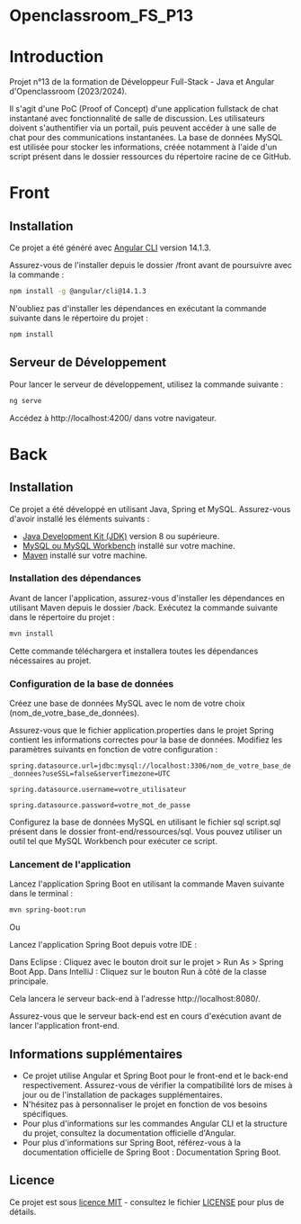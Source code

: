 # Openclassroom_FS_P13

# Introduction

Projet n°13 de la formation de Développeur Full-Stack - Java et Angular d'Openclassroom (2023/2024).

Il s'agit d'une PoC (Proof of Concept) d'une application fullstack de chat instantané avec fonctionnalité de salle de discussion. Les utilisateurs doivent s'authentifier via un portail, puis peuvent accéder à une salle de chat pour des communications instantanées. La base de données MySQL est utilisée pour stocker les informations, créée notamment à l'aide d'un script présent dans le dossier ressources du répertoire racine de ce GitHub.

# Front

## Installation

Ce projet a été généré avec [Angular CLI](https://github.com/angular/angular-cli) version 14.1.3.

Assurez-vous de l'installer depuis le dossier /front avant de poursuivre avec la commande :

```bash
npm install -g @angular/cli@14.1.3
```

N'oubliez pas d'installer les dépendances en exécutant la commande suivante dans le répertoire du projet :

```bash
npm install
```

## Serveur de Développement

Pour lancer le serveur de développement, utilisez la commande suivante :

```bash
ng serve
```

Accédez à http://localhost:4200/ dans votre navigateur.

# Back

## Installation

Ce projet a été développé en utilisant Java, Spring et MySQL. Assurez-vous d'avoir installé les éléments suivants :

- [Java Development Kit (JDK)](https://www.oracle.com/fr/java/technologies/downloads/) version 8 ou supérieure.
- [MySQL ou MySQL Workbench](https://www.mysql.com/fr/downloads/) installé sur votre machine.
- [Maven](https://maven.apache.org/) installé sur votre machine.

### Installation des dépendances

Avant de lancer l'application, assurez-vous d'installer les dépendances en utilisant Maven depuis le dossier /back. Exécutez la commande suivante dans le répertoire du projet :

```bash
mvn install
```

Cette commande téléchargera et installera toutes les dépendances nécessaires au projet.

### Configuration de la base de données

Créez une base de données MySQL avec le nom de votre choix (nom_de_votre_base_de_données).

Assurez-vous que le fichier application.properties dans le projet Spring contient les informations correctes pour la base de données. Modifiez les paramètres suivants en fonction de votre configuration :

`spring.datasource.url=jdbc:mysql://localhost:3306/nom_de_votre_base_de_données?useSSL=false&serverTimezone=UTC`

`spring.datasource.username=votre_utilisateur`

`spring.datasource.password=votre_mot_de_passe`

Configurez la base de données MySQL en utilisant le fichier sql script.sql présent dans le dossier front-end/ressources/sql.
Vous pouvez utiliser un outil tel que MySQL Workbench pour exécuter ce script.

### Lancement de l'application

Lancez l'application Spring Boot en utilisant la commande Maven suivante dans le terminal :

```bash
mvn spring-boot:run
```

Ou

Lancez l'application Spring Boot depuis votre IDE :

Dans Eclipse : Cliquez avec le bouton droit sur le projet > Run As > Spring Boot App.
Dans IntelliJ : Cliquez sur le bouton Run à côté de la classe principale.

Cela lancera le serveur back-end à l'adresse http://localhost:8080/.

Assurez-vous que le serveur back-end est en cours d'exécution avant de lancer l'application front-end.

## Informations supplémentaires

- Ce projet utilise Angular et Spring Boot pour le front-end et le back-end respectivement. Assurez-vous de vérifier la compatibilité lors de mises à jour ou de l'installation de packages supplémentaires.
- N'hésitez pas à personnaliser le projet en fonction de vos besoins spécifiques.
- Pour plus d'informations sur les commandes Angular CLI et la structure du projet, consultez la documentation officielle d'Angular.
- Pour plus d'informations sur Spring Boot, référez-vous à la documentation officielle de Spring Boot : Documentation Spring Boot.

## Licence

Ce projet est sous [licence MIT](https://chat.openai.com/c/LICENSE) - consultez le fichier [LICENSE](https://chat.openai.com/c/LICENSE) pour plus de détails.
